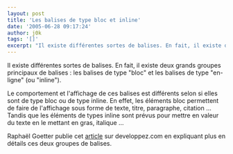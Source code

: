 ```yaml
---
layout: post
title: 'Les balises de type bloc et inline'
date: '2005-06-28 09:17:24'
author: j0k
tags: '[]'
excerpt: "Il existe différentes sortes de balises. En fait, il existe deux grands groupes principaux de balises : les balises de type \"bloc\" et les balises de type \"en-ligne\" (ou \"inline\").     \nLe comportement et l'affichage de ces balises est différents selon si elles sont de type bloc ou de type inline. En effet, les éléments bloc permettent de faire de l'affichage sous      …"
---
```


Il existe différentes sortes de balises. En fait, il existe deux grands groupes principaux de balises : les balises de type "bloc" et les balises de type "en-ligne" (ou "inline").

Le comportement et l'affichage de ces balises est différents selon si elles sont de type bloc ou de type inline. En effet, les éléments bloc permettent de faire de l'affichage sous forme de texte, titre, paragraphe, citation ... Tandis que les éléments de types inline sont prévus pour mettre en valeur du texte en le mettant en gras, italique ...

Raphaël Goetter publie cet [article](http://goetter.developpez.com/bloc-inline/) sur developpez.com en expliquant plus en détails ces deux groupes de balises.

